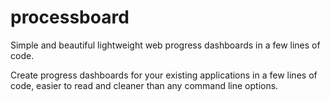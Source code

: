 # processboard

Simple and beautiful lightweight web progress dashboards in a few lines of code.

Create progress dashboards for your existing applications in a few lines of code, easier to read and cleaner than any command line options.
